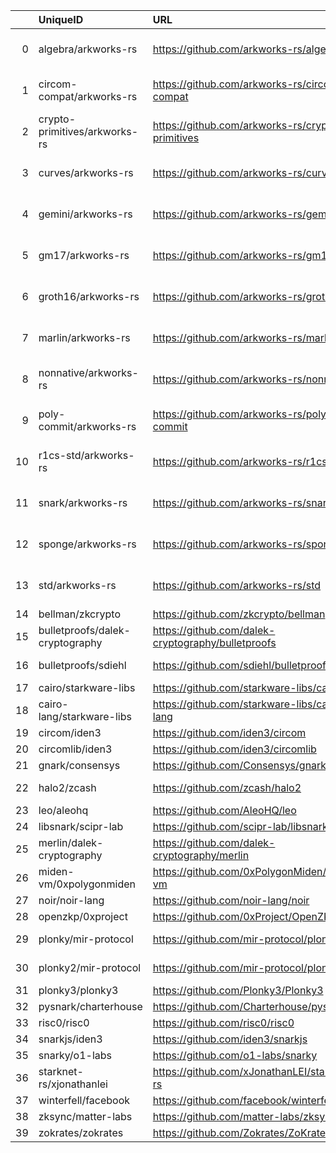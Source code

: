 |    | UniqueID                        | URL                                                | ToolType                 |
|---:|:--------------------------------|:---------------------------------------------------|:-------------------------|
|  0 | algebra/arkworks-rs             | https://github.com/arkworks-rs/algebra             | Low-level ZK Development |
|  1 | circom-compat/arkworks-rs       | https://github.com/arkworks-rs/circom-compat       | Low-level ZK Development |
|  2 | crypto-primitives/arkworks-rs   | https://github.com/arkworks-rs/crypto-primitives   | Low-level ZK Development |
|  3 | curves/arkworks-rs              | https://github.com/arkworks-rs/curves              | Low-level ZK Development |
|  4 | gemini/arkworks-rs              | https://github.com/arkworks-rs/gemini              | Low-level ZK Development |
|  5 | gm17/arkworks-rs                | https://github.com/arkworks-rs/gm17                | Low-level ZK Development |
|  6 | groth16/arkworks-rs             | https://github.com/arkworks-rs/groth16             | Low-level ZK Development |
|  7 | marlin/arkworks-rs              | https://github.com/arkworks-rs/marlin              | Low-level ZK Development |
|  8 | nonnative/arkworks-rs           | https://github.com/arkworks-rs/nonnative           | Low-level ZK Development |
|  9 | poly-commit/arkworks-rs         | https://github.com/arkworks-rs/poly-commit         | Low-level ZK Development |
| 10 | r1cs-std/arkworks-rs            | https://github.com/arkworks-rs/r1cs-std            | Low-level ZK Development |
| 11 | snark/arkworks-rs               | https://github.com/arkworks-rs/snark               | Low-level ZK Development |
| 12 | sponge/arkworks-rs              | https://github.com/arkworks-rs/sponge              | Low-level ZK Development |
| 13 | std/arkworks-rs                 | https://github.com/arkworks-rs/std                 | Low-level ZK Development |
| 14 | bellman/zkcrypto                | https://github.com/zkcrypto/bellman                | Library                  |
| 15 | bulletproofs/dalek-cryptography | https://github.com/dalek-cryptography/bulletproofs | Proof System             |
| 16 | bulletproofs/sdiehl             | https://github.com/sdiehl/bulletproofs             | Proof System             |
| 17 | cairo/starkware-libs            | https://github.com/starkware-libs/cairo            | DSL                      |
| 18 | cairo-lang/starkware-libs       | https://github.com/starkware-libs/cairo-lang       | DSL                      |
| 19 | circom/iden3                    | https://github.com/iden3/circom                    | DSL                      |
| 20 | circomlib/iden3                 | https://github.com/iden3/circomlib                 | DSL                      |
| 21 | gnark/consensys                 | https://github.com/Consensys/gnark                 | Library                  |
| 22 | halo2/zcash                     | https://github.com/zcash/halo2                     | Proof System             |
| 23 | leo/aleohq                      | https://github.com/AleoHQ/leo                      | DSL                      |
| 24 | libsnark/scipr-lab              | https://github.com/scipr-lab/libsnark              | Library                  |
| 25 | merlin/dalek-cryptography       | https://github.com/dalek-cryptography/merlin       | Proof System             |
| 26 | miden-vm/0xpolygonmiden         | https://github.com/0xPolygonMiden/miden-vm         | zkEVM                    |
| 27 | noir/noir-lang                  | https://github.com/noir-lang/noir                  | DSL                      |
| 28 | openzkp/0xproject               | https://github.com/0xProject/OpenZKP               | Library                  |
| 29 | plonky/mir-protocol             | https://github.com/mir-protocol/plonky             | Proof System             |
| 30 | plonky2/mir-protocol            | https://github.com/mir-protocol/plonky2            | Proof System             |
| 31 | plonky3/plonky3                 | https://github.com/Plonky3/Plonky3                 | Library                  |
| 32 | pysnark/charterhouse            | https://github.com/Charterhouse/pysnark            | Library                  |
| 33 | risc0/risc0                     | https://github.com/risc0/risc0                     | zkVM                     |
| 34 | snarkjs/iden3                   | https://github.com/iden3/snarkjs                   | Library                  |
| 35 | snarky/o1-labs                  | https://github.com/o1-labs/snarky                  | DSL                      |
| 36 | starknet-rs/xjonathanlei        | https://github.com/xJonathanLEI/starknet-rs        | Library                  |
| 37 | winterfell/facebook             | https://github.com/facebook/winterfell             | Library                  |
| 38 | zksync/matter-labs              | https://github.com/matter-labs/zksync              | zkEVM                    |
| 39 | zokrates/zokrates               | https://github.com/Zokrates/ZoKrates               | DSL                      |
